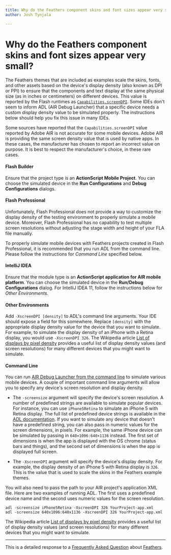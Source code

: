 ```yaml
---
title: Why do the Feathers component skins and font sizes appear very small?  
author: Josh Tynjala

---
```

# Why do the Feathers component skins and font sizes appear very small?

The Feathers themes that are included as examples scale the skins, fonts, and other assets based on the device's display density (also known as DPI or PPI) to ensure that the components and text display at the same physical size (as in inches or centimeters) on different devices. This value is reported by the Flash runtimes as [`Capabilities.screenDPI`](http://help.adobe.com/en_US/FlashPlatform/reference/actionscript/3/flash/system/Capabilities.html#screenDPI). Some IDEs don't seem to inform ADL (AIR Debug Launcher) that a specific device needs a custom display density value to be simulated properly. The instructions below should help you fix this issue in many IDEs.

Some sources have reported that the `Capabilities.screenDPI` value reported by Adobe AIR is not accurate for some mobile devices. Adobe AIR is providing the same screen density value that is used by native apps. In these cases, the manufacturer has chosen to report an incorrect value on purpose. It is best to respect the manufacturer's choice, in these rare cases.

#### Flash Builder

Ensure that the project type is an **ActionScript Mobile Project**. You can choose the simulated device in the **Run Configurations** and **Debug Configurations** dialogs.

#### Flash Professional

Unfortunately, Flash Professional does not provide a way to customize the display density of the testing environment to properly simulate a mobile device. Moreover, Flash Professional has no capability to test multiple screen resolutions without adjusting the stage width and height of your FLA file manually.

To properly simulate mobile devices with Feathers projects created in Flash Professional, it is recommended that you run ADL from the command line. Please follow the instructions for *Command Line* specified below.

#### IntelliJ IDEA

Ensure that the module type is an **ActionScript application for AIR mobile platform**. You can choose the simulated device in the **Run/Debug Configurations** dialog. For IntelliJ IDEA 11, follow the instructions below for *Other Environments*.

#### Other Environments

Add `-XscreenDPI [density]` to ADL's command line arguments. Your IDE should expose a field for this somewhere. Replace `[density]` with the appropriate display density value for the device that you want to simulate. For example, to simulate the display density of an iPhone with a Retina display, you would use `-XscreenDPI 326`. The Wikipedia article [List of displays by pixel density](http://en.wikipedia.org/wiki/List_of_displays_by_pixel_density) provides a useful list of display density values (and screen resolutions) for many different devices that you might want to simulate.

#### Command Line

You can run [AIR Debug Launcher from the command line](http://help.adobe.com/en_US/air/build/WSfffb011ac560372f-6fa6d7e0128cca93d31-8000.html) to simulate various mobile devices. A couple of important command line arguments will allow you to specify any device's screen resolution and display density.

-   The `-screensize` argument will specify the device's screen resolution. A number of predefined strings are available to simulate popular devices. For instance, you can use `iPhone5Retina` to simulate an iPhone 5 with Retina display. The full list of predefined device strings is available in the [ADL documentation](http://help.adobe.com/en_US/air/build/WSfffb011ac560372f-6fa6d7e0128cca93d31-8000.html). If you want to simulate any device that doesn't have a predefined string, you can also pass in numeric values for the screen dimensions, in pixels. For example, the same iPhone device can be simulated by passing in `640×1096:640×1136` instead. The first set of dimensions is when the app is displayed with the OS chrome (status bars and things), and the second set of dimensions is when the app is displayed full screen.

-   The `-XscreenDPI` argument will specify the device's display density. For example, the display density of an iPhone 5 with Retina display is `326`. This is the value that is used to scale the skins in the Feathers example themes.

You will also need to pass the path to your AIR project's application XML file. Here are two examples of running ADL. The first uses a predefined device name and the second uses numeric values for the screen resolution.

``` code
adl -screensize iPhone5Retina -XscreenDPI 326 YourProject-app.xml
adl -screensize 640x1096:640x1136 -XscreenDPI 326 YourProject-app.xml
```

The Wikipedia article [List of displays by pixel density](http://en.wikipedia.org/wiki/List_of_displays_by_pixel_density) provides a useful list of display density values (and screen resolutions) for many different devices that you might want to simulate.

------------------------------------------------------------------------

This is a detailed response to a [Frequently Asked Question](index.html) about [Feathers](../index.html).


